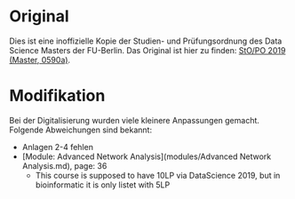 # Original

Dies ist eine inoffizielle Kopie der Studien- und Prüfungsordnung des Data
Science Masters der FU-Berlin. Das Original ist hier zu finden:
[StO/PO 2019 (Master, 0590a)](https://www.imp.fu-berlin.de/fbv/pruefungsbuero/Studien--und-Pruefungsordnungen/STOPO_MSc_Data-Science-2019.pdf).

# Modifikation

Bei der Digitalisierung wurden viele kleinere Anpassungen gemacht. Folgende
Abweichungen sind bekannt:

- Anlagen 2-4 fehlen
- [Module: Advanced Network Analysis](modules/Advanced Network Analysis.md), page: 36
    - This course is supposed to have 10LP via DataScience 2019, but in bioinformatic it is only listet with 5LP
